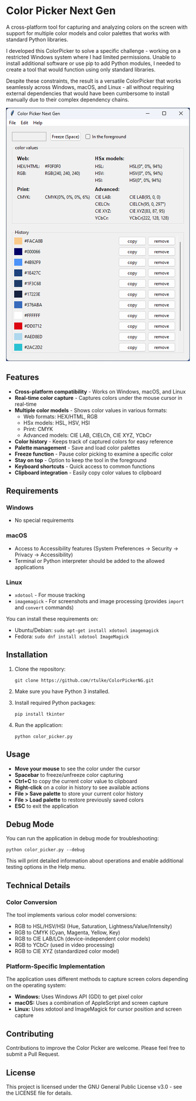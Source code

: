# Color Picker Next Gen

A cross-platform tool for capturing and analyzing colors on the screen with support for multiple color models and color palettes that works with standard Python libraries.

I developed this ColorPicker to solve a specific challenge - working on a restricted Windows system where I had limited permissions. Unable to install additional software or use pip to add Python modules, I needed to create a tool that would function using only standard libraries.

Despite these constraints, the result is a versatile ColorPicker that works seamlessly across Windows, macOS, and Linux - all without requiring external dependencies that would have been cumbersome to install manually due to their complex dependency chains.

![ColorPickerNG](https://raw.githubusercontent.com/rtulke/ColorPickerNG/main/demo/colorpickerng.png)

## Features

- **Cross-platform compatibility** - Works on Windows, macOS, and Linux
- **Real-time color capture** - Captures colors under the mouse cursor in real-time
- **Multiple color models** - Shows color values in various formats:
  - Web formats: HEX/HTML, RGB
  - HSx models: HSL, HSV, HSI
  - Print: CMYK
  - Advanced models: CIE LAB, CIELCh, CIE XYZ, YCbCr
- **Color history** - Keeps track of captured colors for easy reference
- **Palette management** - Save and load color palettes
- **Freeze function** - Pause color picking to examine a specific color
- **Stay on top** - Option to keep the tool in the foreground
- **Keyboard shortcuts** - Quick access to common functions
- **Clipboard integration** - Easily copy color values to clipboard

## Requirements

### Windows
- No special requirements

### macOS
- Access to Accessibility features (System Preferences → Security → Privacy → Accessibility)
- Terminal or Python interpreter should be added to the allowed applications

### Linux
- `xdotool` - For mouse tracking
- `imagemagick` - For screenshots and image processing (provides `import` and `convert` commands)

You can install these requirements on:
- Ubuntu/Debian: `sudo apt-get install xdotool imagemagick`
- Fedora: `sudo dnf install xdotool ImageMagick`

## Installation

1. Clone the repository:
   ```
   git clone https://github.com/rtulke/ColorPickerNG.git
   ```

2. Make sure you have Python 3 installed.

3. Install required Python packages:
   ```
   pip install tkinter
   ```

4. Run the application:
   ```
   python color_picker.py
   ```

## Usage

- **Move your mouse** to see the color under the cursor
- **Spacebar** to freeze/unfreeze color capturing
- **Ctrl+C** to copy the current color value to clipboard
- **Right-click** on a color in history to see available actions
- **File > Save palette** to store your current color history
- **File > Load palette** to restore previously saved colors
- **ESC** to exit the application

## Debug Mode

You can run the application in debug mode for troubleshooting:

```
python color_picker.py --debug
```

This will print detailed information about operations and enable additional testing options in the Help menu.

## Technical Details

### Color Conversion
The tool implements various color model conversions:
- RGB to HSL/HSV/HSI (Hue, Saturation, Lightness/Value/Intensity)
- RGB to CMYK (Cyan, Magenta, Yellow, Key)
- RGB to CIE LAB/LCh (device-independent color models)
- RGB to YCbCr (used in video processing)
- RGB to CIE XYZ (standardized color model)

### Platform-Specific Implementation
The application uses different methods to capture screen colors depending on the operating system:

- **Windows:** Uses Windows API (GDI) to get pixel color
- **macOS:** Uses a combination of AppleScript and screen capture
- **Linux:** Uses xdotool and ImageMagick for cursor position and screen capture

## Contributing

Contributions to improve the Color Picker are welcome. Please feel free to submit a Pull Request.

## License

This project is licensed under the GNU General Public License v3.0 - see the LICENSE file for details.
